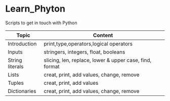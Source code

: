 # Learn_Phyton
Scripts to get in touch with Python

|Topic|Content  |
|--|--|
| Introduction| print,type,operators,logical operators |
| Inputs | stringers, integers, float, booleans |
| String literals | slicing, len, replace, lower & upper case, find, format|
| Lists| creat, print, add values, change, remove |
| Tuples| creat, print, add values |
| Dictionaries| creat, print, add values, change, remove |


